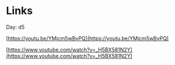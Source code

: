 # Links

Day: d5

[https://youtu.be/YMjcm5wBvPQ](https://youtu.be/YMjcm5wBvPQ)

[https://www.youtube.com/watch?v=_H5BX581N2Y](https://www.youtube.com/watch?v=_H5BX581N2Y)
